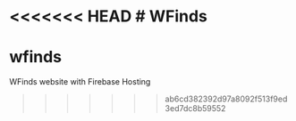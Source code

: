 <<<<<<< HEAD
﻿# WFinds
=======
# wfinds
WFinds website with Firebase Hosting
>>>>>>> ab6cd382392d97a8092f513f9ed3ed7dc8b59552
